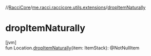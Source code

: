//[RacciCore](../../index.md)/[me.racci.raccicore.utils.extensions](index.md)/[dropItemNaturally](drop-item-naturally.md)

# dropItemNaturally

[jvm]\
fun Location.[dropItemNaturally](drop-item-naturally.md)(item: ItemStack): @NotNullItem
